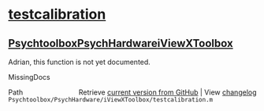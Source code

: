 # [testcalibration](testcalibration)
## [Psychtoolbox](Psychtoolbox)[PsychHardware](PsychHardware)[iViewXToolbox](iViewXToolbox)

Adrian, this function is not yet documented.


 MissingDocs



<div class="code_header" style="text-align:right;">
  <span style="float:left;">Path&nbsp;&nbsp;</span> <span class="counter">Retrieve <a href=
  "https://raw.github.com/Psychtoolbox-3/Psychtoolbox-3/beta/Psychtoolbox/PsychHardware/iViewXToolbox/testcalibration.m">current version from GitHub</a> | View <a href=
  "https://github.com/Psychtoolbox-3/Psychtoolbox-3/commits/beta/Psychtoolbox/PsychHardware/iViewXToolbox/testcalibration.m">changelog</a></span>
</div>
<div class="code">
  <code>Psychtoolbox/PsychHardware/iViewXToolbox/testcalibration.m</code>
</div>

